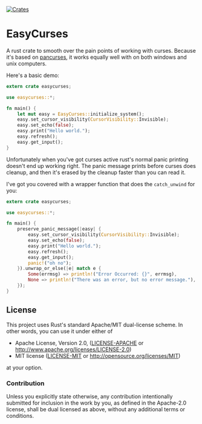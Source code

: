 [![Crates](https://img.shields.io/crates/v/easycurses.svg)]()

# EasyCurses

A rust crate to smooth over the pain points of working with curses. Because it's
based on [pancurses](https://github.com/ihalila/pancurses), it works equally
well with on both windows and unix computers.

Here's a basic demo:

```rust
extern crate easycurses;

use easycurses::*;

fn main() {
    let mut easy = EasyCurses::initialize_system();
    easy.set_cursor_visibility(CursorVisibility::Invisible);
    easy.set_echo(false);
    easy.print("Hello world.");
    easy.refresh();
    easy.get_input();
}
```

Unfortunately when you've got curses active rust's normal panic printing doesn't
end up working right. The panic message prints before curses does cleanup, and
then it's erased by the cleanup faster than you can read it.

I've got you covered with a wrapper function that does the `catch_unwind` for
you:

```rust
extern crate easycurses;

use easycurses::*;

fn main() {
    preserve_panic_message(|easy| {
        easy.set_cursor_visibility(CursorVisibility::Invisible);
        easy.set_echo(false);
        easy.print("Hello world.");
        easy.refresh();
        easy.get_input();
        panic!("oh no");
    }).unwrap_or_else(|e| match e {
        Some(errmsg) => println!("Error Occurred: {}", errmsg),
        None => println!("There was an error, but no error message."),
    });
}
```

## License

This project uses Rust's standard Apache/MIT dual-license scheme. In other
words, you can use it under either of

* Apache License, Version 2.0, ([LICENSE-APACHE](LICENSE-APACHE.txt) or http://www.apache.org/licenses/LICENSE-2.0)
* MIT license ([LICENSE-MIT](LICENSE-MIT.txt) or http://opensource.org/licenses/MIT)

at your option.

### Contribution

Unless you explicitly state otherwise, any contribution intentionally submitted
for inclusion in the work by you, as defined in the Apache-2.0 license, shall be
dual licensed as above, without any additional terms or conditions.
